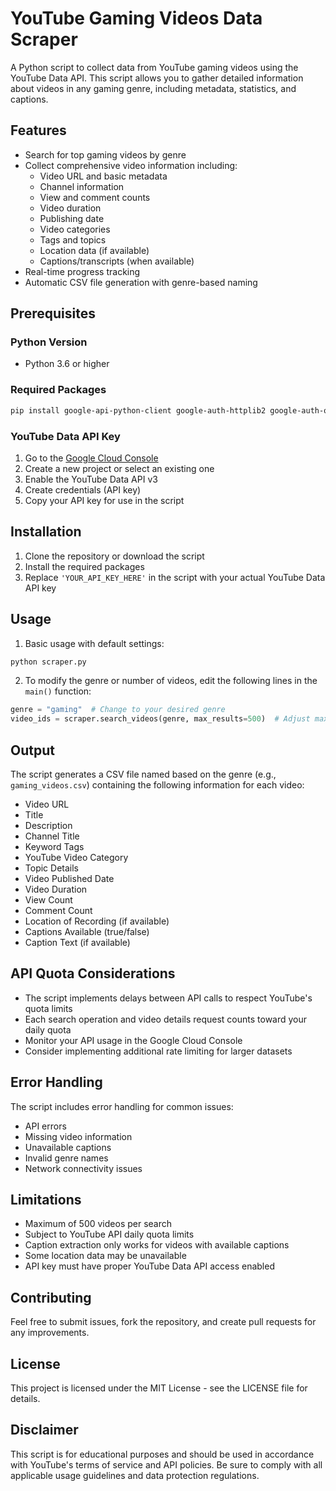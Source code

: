 # YouTube Gaming Videos Data Scraper

A Python script to collect data from YouTube gaming videos using the YouTube Data API. This script allows you to gather detailed information about videos in any gaming genre, including metadata, statistics, and captions.

## Features

- Search for top gaming videos by genre
- Collect comprehensive video information including:
  - Video URL and basic metadata
  - Channel information
  - View and comment counts
  - Video duration
  - Publishing date
  - Video categories
  - Tags and topics
  - Location data (if available)
  - Captions/transcripts (when available)
- Real-time progress tracking
- Automatic CSV file generation with genre-based naming

## Prerequisites

### Python Version
- Python 3.6 or higher

### Required Packages
```bash
pip install google-api-python-client google-auth-httplib2 google-auth-oauthlib pandas isodate youtube-transcript-api
```

### YouTube Data API Key
1. Go to the [Google Cloud Console](https://console.cloud.google.com/)
2. Create a new project or select an existing one
3. Enable the YouTube Data API v3
4. Create credentials (API key)
5. Copy your API key for use in the script

## Installation

1. Clone the repository or download the script
2. Install the required packages
3. Replace `'YOUR_API_KEY_HERE'` in the script with your actual YouTube Data API key

## Usage

1. Basic usage with default settings:
```python
python scraper.py
```

2. To modify the genre or number of videos, edit the following lines in the `main()` function:
```python
genre = "gaming"  # Change to your desired genre
video_ids = scraper.search_videos(genre, max_results=500)  # Adjust max_results as needed
```

## Output

The script generates a CSV file named based on the genre (e.g., `gaming_videos.csv`) containing the following information for each video:
- Video URL
- Title
- Description
- Channel Title
- Keyword Tags
- YouTube Video Category
- Topic Details
- Video Published Date
- Video Duration
- View Count
- Comment Count
- Location of Recording (if available)
- Captions Available (true/false)
- Caption Text (if available)

## API Quota Considerations

- The script implements delays between API calls to respect YouTube's quota limits
- Each search operation and video details request counts toward your daily quota
- Monitor your API usage in the Google Cloud Console
- Consider implementing additional rate limiting for larger datasets

## Error Handling

The script includes error handling for common issues:
- API errors
- Missing video information
- Unavailable captions
- Invalid genre names
- Network connectivity issues

## Limitations

- Maximum of 500 videos per search
- Subject to YouTube API daily quota limits
- Caption extraction only works for videos with available captions
- Some location data may be unavailable
- API key must have proper YouTube Data API access enabled

## Contributing

Feel free to submit issues, fork the repository, and create pull requests for any improvements.

## License

This project is licensed under the MIT License - see the LICENSE file for details.

## Disclaimer

This script is for educational purposes and should be used in accordance with YouTube's terms of service and API policies. Be sure to comply with all applicable usage guidelines and data protection regulations.
